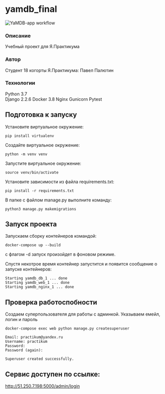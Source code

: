 # yamdb_final 
![YaMDB-app workflow](https://github.com/PolkanDo/yamdb_final/actions/workflows/yamdb_workflow.yml/badge.svg)

### Описание
Учебный проект для Я.Практикума

### Автор
Студент 18 когорты Я.Практикума: Павел Палютин

### Технологии
Python 3.7  
Django 2.2.6
Docker 3.8
Nginx
Gunicorn
Pytest

## Подготовка к запуску
Установите виртуальное окружение:
```
pip install virtualenv
```
Создайте виртуальное окружение:
```
python -m venv venv
```
Запустите виртуальное окружение:
```
source venv/bin/activate
```
Установите зависимости из файла requirements.txt:
```
pip install -r requirements.txt
```
В папке с файлом manage.py выполните команду:
```
python3 manage.py makemigrations
```
## Запуск проекта
Запускаем сборку контейнеров командой:
```
docker-compose up --build 
```
с флагом -d запуск произойдет в фоновом режиме.

Спустя некотрое время контейнер запустится и появится сообщение о запуске контейнеров:
```
Starting yamdb_db_1 ... done
Starting yamdb_web_1 ... done
Starting yamdb_nginx_1 ... done
```
## Проверка работоспобности
Создаем суперпользователя для работы с админкой. Указываем емейл, логин и пароль
```
docker-compose exec web python manage.py createsuperuser
```
```
Email: practikum@yandex.ru
Username: practikum
Password: 
Password (again): 
```
```
Superuser created successfully.
```

## Сервис доступен по ссылке: 
http://51.250.7.198:5000/admin/login
